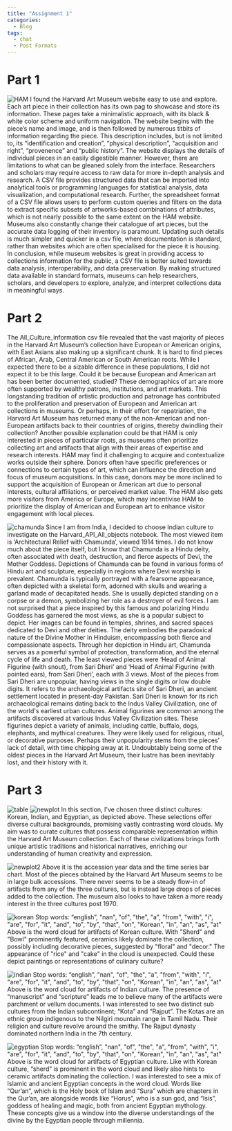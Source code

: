 ```yaml
---
title: "Assignment 1"
categories:
  - Blog
tags:
  - chat
  - Post Formats
---
```


# Part 1
![HAM](/assets\images\HAM.png)
I found the Harvard Art Museum website easy to use and explore. Each art piece in their collection has its own pag to showcase and store its information. These pages take a minimalistic approach, with its black & white color scheme and uniform navigation. The website begins with the piece’s name and image, and is then followed by numerous titbits of information regarding the piece. This description includes, but is not limited to, its “identification and creation”, “physical description”, “acquisition and right”, “provenence” and “public history”. The website displays the details of individual pieces in an easily digestible manner.
However, there are limitations to what can be gleaned solely from the interface. Researchers and scholars may require access to raw data for more in-depth analysis and research. A CSV file provides structured data that can be imported into analytical tools or programming languages for statistical analysis, data visualization, and computational research. Further, the spreadsheet format of a CSV file allows users to perform custom queries and filters on the data to extract specific subsets of artworks-based combinations of attributes, which is not nearly possible to the same extent on the HAM website. Museums also constantly change their catalogue of art pieces, but the accurate data logging of their inventory is paramount. Updating such details is much simpler and quicker in a csv file, where documentation is standard, rather than websites which are often specialised for the piece it is housing.
In conclusion, while museum websites is great in providing access to collections information for the public, a CSV file is better suited towards data analysis, interoperability, and data preservation. By making structured data available in standard formats, museums can help researchers, scholars, and developers to explore, analyze, and interpret collections data in meaningful ways.



# Part 2
The All_Culture_information csv file revealed that the vast majority of pieces in the Harvard Art Museum’s collection have European or American origins, with East Asians also making up a significant chunk. It is hard to find pieces of African, Arab,  Central American or South American roots. While I expected there to be a sizable difference in these populations, I did not expect it to be this large.
Could it be because European and American art has been better documented, studied? These demographics of art are more often supported by wealthy patrons, institutions, and art markets. This longstanding tradition of artistic production and patronage has contributed to the proliferation and preservation of European and American art collections in museums. Or perhaps, in their effort for repatriation, the Harvard Art Museum has returned many of the non-American and non-European artifacts back to their countries of origins, thereby dwindling their collection? Another possible explanation could be that HAM is only interested in pieces of particular roots, as museums often prioritize collecting art and artifacts that align with their areas of expertise and research interests. HAM may find it challenging to acquire and contextualize works outside their sphere. Donors often have specific preferences or connections to certain types of art, which can influence the direction and focus of museum acquisitions. In this case, donors may be more inclined to support the acquisition of European or American art due to personal interests, cultural affiliations, or perceived market value. The HAM also gets more visitors from America or Europe, which may incentivise HAM to prioritize the display of American and European art to enhance visitor engagement with local pieces.

![chamunda](/assets\images\chamunda.jpg)
Since I am from India, I decided to choose Indian culture to investigate on the Harvard_API_All_objects notebook. The most viewed item is ‘Architectural Relief with Chamunda’, viewed 1914 times. I do not know much about the piece itself, but I know that Chamunda is a Hindu deity, often associated with death, destruction, and fierce aspects of Devi, the Mother Goddess.  Depictions of Chamunda can be found in various forms of Hindu art and sculpture, especially in regions where Devi worship is prevalent. Chamunda is typically portrayed with a fearsome appearance, often depicted with a skeletal form, adorned with skulls and wearing a garland made of decapitated heads. She is usually depicted standing on a corpse or a demon, symbolizing her role as a destroyer of evil forces. I am not surprised that a piece inspired by this famous and polarizing Hindu Goddess has garnered the most views, as she is a popular subject to depict. Her images can be found in temples, shrines, and sacred spaces dedicated to Devi and other deities. The deity embodies the paradoxical nature of the Divine Mother in Hinduism, encompassing both fierce and compassionate aspects. Through her depiction in Hindu art, Chamunda serves as a powerful symbol of protection, transformation, and the eternal cycle of life and death.
The least viewed pieces were ‘Head of Animal Figurine (with snout), from Sari Dheri’ and ‘Head of Animal Figurine (with pointed ears), from Sari Dheri’, each with 3 views. Most of the pieces from Sari Dheri are unpopular, having views in the single digits or low double digits. It refers to the archaeological artifacts site of Sari Dheri, an ancient settlement located in present-day Pakistan. Sari Dheri is known for its rich archaeological remains dating back to the Indus Valley Civilization, one of the world's earliest urban cultures. Animal figurines are common among the artifacts discovered at various Indus Valley Civilization sites. These figurines depict a variety of animals, including cattle, buffalo, dogs, elephants, and mythical creatures. They were likely used for religious, ritual, or decorative purposes. Perhaps their unpopularity stems from the pieces’ lack of detail, with time chipping away at it. Undoubtably being some of the oldest pieces in the Harvard Art Museum, their lustre has been inevitably lost, and their history with it.



# Part 3
![table](/assets\images\table.png)
![newplot](/assets\images\newplot.png)
In this section, I've chosen three distinct cultures: Korean, Indian, and Egyptian, as depicted above. These selections offer diverse cultural backgrounds, promising vastly contrasting word clouds. My aim was to curate cultures that possess comparable representation within the Harvard Art Museum collection. Each of these civilizations brings forth unique artistic traditions and historical narratives, enriching our understanding of human creativity and expression. 

![newplot2](/assets\images\newplot2.png)
Above it is the accession year data and the time series bar chart. Most of the pieces obtained by the Harvard Art Museum seems to be in large bulk accessions. There never seems to be a steady flow-in of artifacts from any of the three cultures, but is instead large drops of pieces added to the collection. The museum also looks to have taken a more ready interest in the three cultures post 1970.

![korean](/assets\images\korean.png)
Stop words: “english”, "nan", "of", "the", "a", "from", "with", "i", "are", "for", "it", "and", "to", "by", "that", "on", "Korean", "in", "an", "as", "at"
Above is the word cloud for artifacts of Korean culture. With "Sherd" and "Bowl" prominently featured, ceramics likely dominate the collection, possibly including decorative pieces, suggested by "floral" and "decor." The appearance of "rice" and "cake" in the cloud is unexpected. Could these depict paintings or representations of culinary culture?

![indian](/assets\images\indian.png)
Stop words: “english”, "nan", "of", "the", "a", "from", "with", "i", "are", "for", "it", "and", "to", "by", "that", "on", "Korean", "in", "an", "as", "at"
Above is the word cloud for artifacts of Indian culture. The presence of “manuscript” and “scripture” leads me to believe many of the artifacts were parchment or vellum documents. I was interested to see two distinct sub cultures from the Indian subcontinent; “Kota” and “Rajput”. The Kotas are an ethnic group indigenous to the Nilgiri mountain range in Tamil Nadu. Their religion and culture revolve around the smithy. The Rajput dynasty dominated northern India in the 7th century.

![egyptian](/assets\images\egyptian.png)
Stop words: “english”, "nan", "of", "the", "a", "from", "with", "i", "are", "for", "it", "and", "to", "by", "that", "on", "Korean", "in", "an", "as", "at"
Above is the word cloud for artifacts of Egyptian culture. Like with Korean culture, “sherd” is prominent in the word cloud and likely also hints to ceramic artifacts dominating the collection. I was interested to see a mix of Islamic and ancient Egyptian concepts in the word cloud. Words like “Qur’an”, which is the Holy book of Islam and “Sura” which are chapters in the Qur’an, are alongside words like “Horus”, who is a sun god, and “Isis”, goddess of healing and magic, both from ancient Egyptian mythology. These concepts give us a window into the diverse understandings of the divine by the Egyptian people through millennia.
